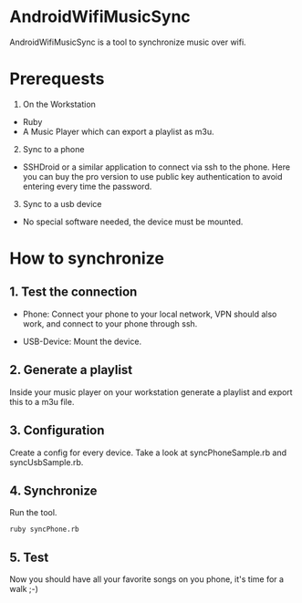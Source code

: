 # AndroidWifiMusicSync
AndroidWifiMusicSync is a tool to synchronize music over wifi.

# Prerequests
1. On the Workstation
  * Ruby
  * A Music Player which can export a playlist as m3u.
2. Sync to a phone
  * SSHDroid or a similar application to connect via ssh to the phone. Here you can buy the pro version to use public key authentication to avoid entering every time the password.
3. Sync to a usb device
  * No special software needed, the device must be mounted.

# How to synchronize

## 1. Test the connection

* Phone: Connect your phone to your local network, VPN should also work, and connect to your phone through ssh.

* USB-Device: Mount the device.

## 2. Generate a playlist
Inside your music player on your workstation generate a playlist and export this to a m3u file.

## 3. Configuration
Create a config for every device. Take a look at syncPhoneSample.rb and syncUsbSample.rb.

## 4. Synchronize
Run the tool.

```
ruby syncPhone.rb
```

## 5. Test
Now you should have all your favorite songs on you phone, it's time for a walk ;-)
